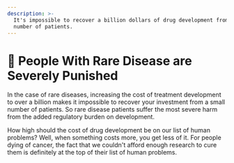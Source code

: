 ```yaml
---
description: >-
  It's impossible to recover a billion dollars of drug development from a small
  number of patients.
---
```


# 🤒 People With Rare Disease are Severely Punished

In the case of rare diseases, increasing the cost of treatment development to over a billion makes it impossible to recover your investment from a small number of patients. So rare disease patients suffer the most severe harm from the added regulatory burden on development.

How high should the cost of drug development be on our list of human problems? Well, when something costs more, you get less of it. For people dying of cancer, the fact that we couldn't afford enough research to cure them is definitely at the top of their list of human problems.
